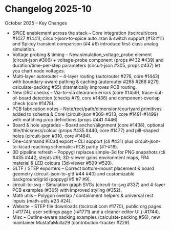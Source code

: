 # Changelog 2025-10

October 2025 – Key Changes
- SPICE enablement across the stack – Core integration (tscircuit/core #1427 #1441), circuit-json-to-spice auto .tran & switch support (#13 #11) and Spicey transient comparison (#4 #6) introduce first-class analog simulation.
- Voltage probing & timing – New simulation_voltage_probe element (circuit-json #306) + voltage-probe component (props #432 #439) and duration/time-per-step parameters (circuit-json #305, props #437) let you chart node voltages.
- Multi-layer autorouter – 4-layer routing (autorouter #276, core #1443) with boundary-aware pathing & caching (autorouter #265 #268 #279, calculate-packing #55) dramatically improves PCB routing.
- New DRC checks – Via-to-via clearance errors (core #1459), trace-out-of-board detection (checks #79, core #1436) and component-overlap check (core #1478).
- PCB fabrication notes – Note/rect/path/dimension/courtyard primitives added to schema & Core (circuit-json #309-#313, core #1491-#1499) with matching prop definitions (props #441 #446).
- Board & hole upgrades – Board anchor/alignment (core #1438), optional title/thickness/colour (props #435 #440, core #1477) and pill-shaped holes (circuit-json #310, core #1484).
- One-command KiCad export – CLI support (cli #431) plus circuit-json-to-kicad reaching schematic+PCB parity (#1-#18).
- 3D pipeline refresh – Poppygl replaces simple-3d for PNG snapshots (cli #435 #442, stepts #9); 3D-viewer gains environment maps, FR4 material & LED colours (3d-viewer #509-#520).
- GLTF / STEP exporters – Correct bottom-mount placement & board geometry (circuit-json-to-gltf #44 #40) and customizable background/grid (poppygl #5 #7 #9).
- circuit-to-svg – Simulation graph SVGs (circuit-to-svg #337) and 4-layer PCB examples (#365) with improved styling (#352).
- Math utils – Polygon overlap / containment helpers & universal rect inputs (math-utils #23 #24).
- Website – STEP file downloads (tscircuit.com #1770), public org pages (-#1774), user settings page (-#1771) and a cleaner editor UI (-#1744).
- Misc – Outline-aware packing examples (calculate-packing #56), new maintainer MustafaMulla29 (contribution-tracker #229).
